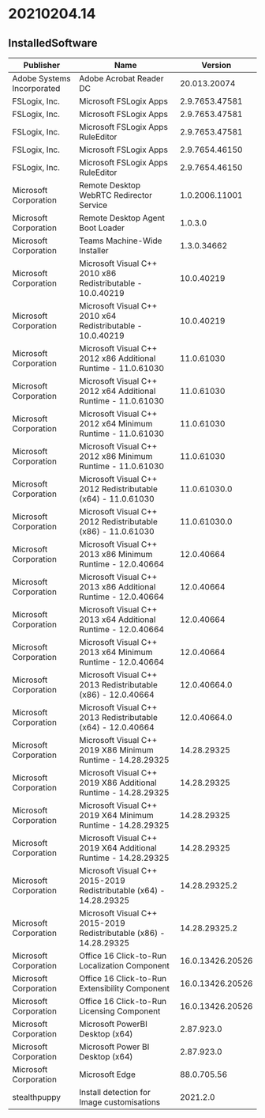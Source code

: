 
# 20210204.14

## InstalledSoftware

| Publisher                  | Name                                                               | Version          |
| -------------------------- | ------------------------------------------------------------------ | ---------------- |
| Adobe Systems Incorporated | Adobe Acrobat Reader DC                                            | 20.013.20074     |
| FSLogix, Inc.              | Microsoft FSLogix Apps                                             | 2.9.7653.47581   |
| FSLogix, Inc.              | Microsoft FSLogix Apps                                             | 2.9.7653.47581   |
| FSLogix, Inc.              | Microsoft FSLogix Apps RuleEditor                                  | 2.9.7653.47581   |
| FSLogix, Inc.              | Microsoft FSLogix Apps                                             | 2.9.7654.46150   |
| FSLogix, Inc.              | Microsoft FSLogix Apps RuleEditor                                  | 2.9.7654.46150   |
| Microsoft Corporation      | Remote Desktop WebRTC Redirector Service                           | 1.0.2006.11001   |
| Microsoft Corporation      | Remote Desktop Agent Boot Loader                                   | 1.0.3.0          |
| Microsoft Corporation      | Teams Machine-Wide Installer                                       | 1.3.0.34662      |
| Microsoft Corporation      | Microsoft Visual C++ 2010  x86 Redistributable - 10.0.40219        | 10.0.40219       |
| Microsoft Corporation      | Microsoft Visual C++ 2010  x64 Redistributable - 10.0.40219        | 10.0.40219       |
| Microsoft Corporation      | Microsoft Visual C++ 2012 x86 Additional Runtime - 11.0.61030      | 11.0.61030       |
| Microsoft Corporation      | Microsoft Visual C++ 2012 x64 Additional Runtime - 11.0.61030      | 11.0.61030       |
| Microsoft Corporation      | Microsoft Visual C++ 2012 x64 Minimum Runtime - 11.0.61030         | 11.0.61030       |
| Microsoft Corporation      | Microsoft Visual C++ 2012 x86 Minimum Runtime - 11.0.61030         | 11.0.61030       |
| Microsoft Corporation      | Microsoft Visual C++ 2012 Redistributable (x64) - 11.0.61030       | 11.0.61030.0     |
| Microsoft Corporation      | Microsoft Visual C++ 2012 Redistributable (x86) - 11.0.61030       | 11.0.61030.0     |
| Microsoft Corporation      | Microsoft Visual C++ 2013 x86 Minimum Runtime - 12.0.40664         | 12.0.40664       |
| Microsoft Corporation      | Microsoft Visual C++ 2013 x86 Additional Runtime - 12.0.40664      | 12.0.40664       |
| Microsoft Corporation      | Microsoft Visual C++ 2013 x64 Additional Runtime - 12.0.40664      | 12.0.40664       |
| Microsoft Corporation      | Microsoft Visual C++ 2013 x64 Minimum Runtime - 12.0.40664         | 12.0.40664       |
| Microsoft Corporation      | Microsoft Visual C++ 2013 Redistributable (x86) - 12.0.40664       | 12.0.40664.0     |
| Microsoft Corporation      | Microsoft Visual C++ 2013 Redistributable (x64) - 12.0.40664       | 12.0.40664.0     |
| Microsoft Corporation      | Microsoft Visual C++ 2019 X86 Minimum Runtime - 14.28.29325        | 14.28.29325      |
| Microsoft Corporation      | Microsoft Visual C++ 2019 X86 Additional Runtime - 14.28.29325     | 14.28.29325      |
| Microsoft Corporation      | Microsoft Visual C++ 2019 X64 Minimum Runtime - 14.28.29325        | 14.28.29325      |
| Microsoft Corporation      | Microsoft Visual C++ 2019 X64 Additional Runtime - 14.28.29325     | 14.28.29325      |
| Microsoft Corporation      | Microsoft Visual C++ 2015-2019 Redistributable (x64) - 14.28.29325 | 14.28.29325.2    |
| Microsoft Corporation      | Microsoft Visual C++ 2015-2019 Redistributable (x86) - 14.28.29325 | 14.28.29325.2    |
| Microsoft Corporation      | Office 16 Click-to-Run Localization Component                      | 16.0.13426.20526 |
| Microsoft Corporation      | Office 16 Click-to-Run Extensibility Component                     | 16.0.13426.20526 |
| Microsoft Corporation      | Office 16 Click-to-Run Licensing Component                         | 16.0.13426.20526 |
| Microsoft Corporation      | Microsoft PowerBI Desktop (x64)                                    | 2.87.923.0       |
| Microsoft Corporation      | Microsoft Power BI Desktop (x64)                                   | 2.87.923.0       |
| Microsoft Corporation      | Microsoft Edge                                                     | 88.0.705.56      |
| stealthpuppy               | Install detection for Image customisations                         | 2021.2.0         |


